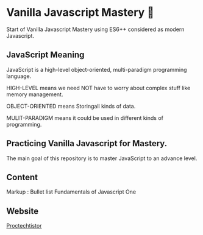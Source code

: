 # Vanilla Javascript Mastery 🚀

Start of Vanilla Javascript Mastery using ES6++ considered as modern Javascript.

## JavaScript Meaning

JavaScript is a high-level object-oriented, multi-paradigm programming language.

HIGH-LEVEL means we need NOT have to worry about complex stuff like memory management.

OBJECT-ORIENTED means Storingall kinds of data.

MULIT-PARADIGM means it could be used in different kinds of programming.

## Practicing Vanilla Javascript for Mastery.

The main goal of this repository is to master JavaScript to an advance level.

## Content

Markup : Bullet list Fundamentals of Javascript One

## Website

[Proctechtistor](https://www.protechtistor.com/)
